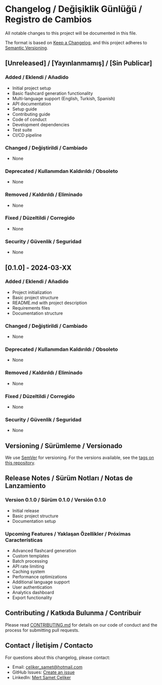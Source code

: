 # Changelog / Değişiklik Günlüğü / Registro de Cambios

All notable changes to this project will be documented in this file.

The format is based on [Keep a Changelog](https://keepachangelog.com/en/1.0.0/),
and this project adheres to [Semantic Versioning](https://semver.org/spec/v2.0.0.html).

## [Unreleased] / [Yayınlanmamış] / [Sin Publicar]

### Added / Eklendi / Añadido
- Initial project setup
- Basic flashcard generation functionality
- Multi-language support (English, Turkish, Spanish)
- API documentation
- Setup guide
- Contributing guide
- Code of conduct
- Development dependencies
- Test suite
- CI/CD pipeline

### Changed / Değiştirildi / Cambiado
- None

### Deprecated / Kullanımdan Kaldırıldı / Obsoleto
- None

### Removed / Kaldırıldı / Eliminado
- None

### Fixed / Düzeltildi / Corregido
- None

### Security / Güvenlik / Seguridad
- None

## [0.1.0] - 2024-03-XX

### Added / Eklendi / Añadido
- Project initialization
- Basic project structure
- README.md with project description
- Requirements files
- Documentation structure

### Changed / Değiştirildi / Cambiado
- None

### Deprecated / Kullanımdan Kaldırıldı / Obsoleto
- None

### Removed / Kaldırıldı / Eliminado
- None

### Fixed / Düzeltildi / Corregido
- None

### Security / Güvenlik / Seguridad
- None

## Versioning / Sürümleme / Versionado

We use [SemVer](http://semver.org/) for versioning. For the versions available, see the [tags on this repository](https://github.com/MertSametCeliker/SmartFlash_AI-Powered_Learning-Cards/tags).

## Release Notes / Sürüm Notları / Notas de Lanzamiento

### Version 0.1.0 / Sürüm 0.1.0 / Versión 0.1.0
- Initial release
- Basic project structure
- Documentation setup

### Upcoming Features / Yaklaşan Özellikler / Próximas Características
- Advanced flashcard generation
- Custom templates
- Batch processing
- API rate limiting
- Caching system
- Performance optimizations
- Additional language support
- User authentication
- Analytics dashboard
- Export functionality

## Contributing / Katkıda Bulunma / Contribuir

Please read [CONTRIBUTING.md](docs/CONTRIBUTING.md) for details on our code of conduct and the process for submitting pull requests.

## Contact / İletişim / Contacto

For questions about this changelog, please contact:
- Email: celiker_samet@hotmail.com
- GitHub Issues: [Create an issue](https://github.com/MertSametCeliker/SmartFlash_AI-Powered_Learning-Cards/issues)
- LinkedIn: [Mert Samet Çeliker](https://www.linkedin.com/in/mert-samet-çeliker-18a906294/) 